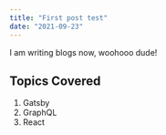 ```yaml
---
title: "First post test"
date: "2021-09-23"
---
```


I am writing blogs now, woohooo dude!

## Topics Covered

1. Gatsby
2. GraphQL
3. React
